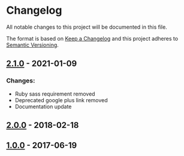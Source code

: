 # Changelog
All notable changes to this project will be documented in this file.

The format is based on [Keep a Changelog](http://keepachangelog.com/en/1.0.0/)
and this project adheres to [Semantic Versioning](http://semver.org/spec/v2.0.0.html).


## [2.1.0] - 2021-01-09
### Changes:
* Ruby sass requirement removed
* Deprecated google plus link removed
* Documentation update

## [2.0.0] - 2018-02-18

## [1.0.0] - 2017-06-19

[2.1.0]: https://github.com/svyatoslav-kubakh/pelican-pneumatic-theme/compare/v2.0...v2.1
[2.0.0]: https://github.com/svyatoslav-kubakh/pelican-pneumatic-theme/compare/v1.0...v2.0
[1.0.0]: https://github.com/svyatoslav-kubakh/pelican-pneumatic-theme/releases/tag/v1.0
